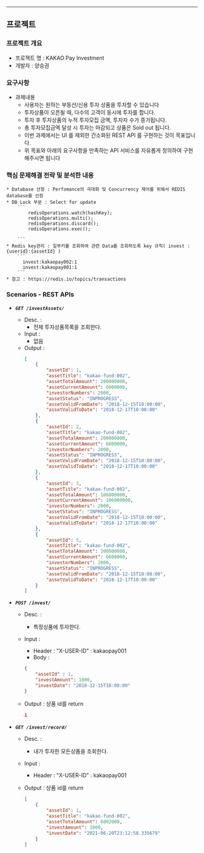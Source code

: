 ----

## 프로젝트 

### 프로젝트 개요 

* 프로젝트 명 :  KAKAO Pay Investment
* 개발자 : 양승권

### 요구사항

* 과제내용
	* 사용자는 원하는 부동산/신용 투자 상품을 투자할 수 있습니다 
	* 투자상품이 오픈될 때, 다수의 고객이 동시에 투자를 합니다. 
	* 투자 후 투자상품의 누적 투자모집 금액, 투자자 수가 증가됩니다. 
	* 총 투자모집금액 달성 시 투자는 마감되고 상품은 Sold out 됩니다.
	* 이번 과제에서는 UI 를 제외한 간소화된 REST API 를 구현하는 것이 목표입니다.
    * 위 목표와 아래의 요구사항을 만족하는 API 서비스를 자유롭게 정의하여 구현해주시면 됩니다


### 핵심 문제해결 전략 및 분석한 내용
    * Database 선정 : Perfomance의 극대화 및 Concurrency 제어를 위해서 REDIS database를 선정 
	* DB Lock 부분 : Select for update
		```
		    redisOperations.watch(hashKey);
		    redisOperations.multi();
		    redisOperations.discard();
		    redisOperations.exec();
		    
	    ```
    * Redis key관리 : 일부키를 조회하여 관련 Data를 조회하도록 key 규칙( invest :{userid}:{assetId} )
		```
	      invest:kakaopay002:1
	      invest:kakaopay001:1
	    ```
    * 참고 : https://redis.io/topics/transactions

### Scenarios - REST APIs

* ***`GET /investAssets/`***
	* Desc. :
		* 전체 투자상품목록을 조회한다. 
	* Input : 
    	* 없음 
    * Output : 
    	````json
    	[
		    {
		        "assetId": 1,
		        "assetTitle": "kakao-fund-002",
		        "assetTotalAmount": 200000000,
		        "assetCurrentAmount": 6000000,
		        "investorNumbers": 2000,
		        "assetStatus": "INPROGRESS",
		        "assetValidFromDate": "2018-12-15T10:00:00",
		        "assetValidToDate": "2018-12-17T10:00:00"
		    },
		    {
		        "assetId": 2,
		        "assetTitle": "kakao-fund-002",
		        "assetTotalAmount": 200000000,
		        "assetCurrentAmount": 6000000,
		        "investorNumbers": 2000,
		        "assetStatus": "INPROGRESS",
		        "assetValidFromDate": "2018-12-15T10:00:00",
		        "assetValidToDate": "2018-12-17T10:00:00"
		    },
		    {
		        "assetId": 3,
		        "assetTitle": "kakao-fund-002",
		        "assetTotalAmount": 106000000,
		        "assetCurrentAmount": 106000000,
		        "investorNumbers": 2000,
		        "assetStatus": "INPROGRESS",
		        "assetValidFromDate": "2018-12-15T10:00:00",
		        "assetValidToDate": "2018-12-17T10:00:00"
		    },
		    {
		        "assetId": 5,
		        "assetTitle": "kakao-fund-002",
		        "assetTotalAmount": 200000000,
		        "assetCurrentAmount": 6000000,
		        "investorNumbers": 2000,
		        "assetStatus": "INPROGRESS",
		        "assetValidFromDate": "2018-12-15T10:00:00",
		        "assetValidToDate": "2018-12-17T10:00:00"
		    }
		]
		````
	
* ***`POST /invest/`***
	* Desc. :
		* 특정상품에 투자한다.
	* Input : 
		* Header : "X-USER-ID" : kakaopay001
		* Body :
    	````json
    	{
		    "assetId" : 1,
		    "investAmount": 1000,
		    "investDate": "2018-12-15T10:00:00"
		}
		````
		
    * Output : 상품 id를 return
    	````json
    	1
		````
		
* ***`GET /invest/record/`***
	* Desc. :
		* 내가 투자한 모든상품을 조회한다.
	* Input : 
		* Header : "X-USER-ID" : kakaopay001

		
    * Output : 상품 id를 return
    	````json
    	[
		    {
		        "assetId": 1,
		        "assetTitle": "kakao-fund-002",
		        "assetTotalAmount": 6002000,
		        "investAmount": 1000,
		        "investDate": "2021-06-20T23:12:58.335679"
		    }
		]
		````


		



